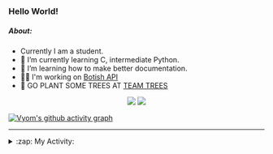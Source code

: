 ### Hello World!

##### About:
- Currently I am a student.
- 🌱 I’m currently learning C, intermediate Python.
- 🌱 I’m learning how to make better documentation.
- 👨‍💻 I'm working on [Botish API](https://github.com/Vyvy-vi/api)
- 🌱 GO PLANT SOME TREES AT [TEAM TREES](https://teamtrees.org/)

<p align="center">
  <a href="https://twitter.com/Vyvy_viM"><img target="_blank" src="https://img.shields.io/badge/twitter%20@Vyvy_viM-0D95E8?style=for-the-badge&logo=twitter&logoColor=white"/></a> 
  <a href="https://vyvy-vi.github.io/portfolio"><img target="_blank" src="https://img.shields.io/badge/-I_love_open_source-green?style=for-the-badge&logo=github&logoColor=black"/></a> 
</p>

[![Vyom's github activity graph](https://activity-graph.herokuapp.com/graph?username=Vyvy-vi)](https://github.com/ashutosh00710/github-readme-activity-graph)

---
<details>
  <summary>:zap: My Activity:</summary>
  
<!--START_SECTION:waka-->
![Code Time](http://img.shields.io/badge/Code%20Time-707%20hrs%2024%20mins-blue)

**I'm a Night 🦉** 

```text
🌞 Morning    54 commits     ██░░░░░░░░░░░░░░░░░░░░░░░   7.61% 
🌆 Daytime    173 commits    ██████░░░░░░░░░░░░░░░░░░░   24.37% 
🌃 Evening    242 commits    ████████░░░░░░░░░░░░░░░░░   34.08% 
🌙 Night      241 commits    ████████░░░░░░░░░░░░░░░░░   33.94%

```
📅 **I'm Most Productive on Sunday** 

```text
Monday       72 commits     ██░░░░░░░░░░░░░░░░░░░░░░░   10.14% 
Tuesday      116 commits    ████░░░░░░░░░░░░░░░░░░░░░   16.34% 
Wednesday    113 commits    ████░░░░░░░░░░░░░░░░░░░░░   15.92% 
Thursday     96 commits     ███░░░░░░░░░░░░░░░░░░░░░░   13.52% 
Friday       79 commits     ██░░░░░░░░░░░░░░░░░░░░░░░   11.13% 
Saturday     83 commits     ███░░░░░░░░░░░░░░░░░░░░░░   11.69% 
Sunday       151 commits    █████░░░░░░░░░░░░░░░░░░░░   21.27%

```


📊 **This Week I Spent My Time On** 

```text
🔥 Editors: 
VS Code                  12 hrs 19 mins      ████████████████████████░   96.56% 
Vim                      26 mins             ░░░░░░░░░░░░░░░░░░░░░░░░░   3.44%

🐱‍💻 Projects: 
praise_backend_js        6 hrs 55 mins       █████████████░░░░░░░░░░░░   54.16% 
onboarding-bot           3 hrs 15 mins       ██████░░░░░░░░░░░░░░░░░░░   25.57% 
Unknown Project          1 hr 42 mins        ███░░░░░░░░░░░░░░░░░░░░░░   13.44% 
discord-bot-army         43 mins             █░░░░░░░░░░░░░░░░░░░░░░░░   5.63% 
TEC-welcome-bot          5 mins              ░░░░░░░░░░░░░░░░░░░░░░░░░   0.78%

```


 Last Updated on 03/04/2022 05:04:41 UTC
<!--END_SECTION:waka-->
</details>
